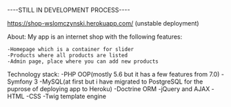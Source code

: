 

----STILL IN DEVELOPMENT PROCESS----

https://shop-wslomczynski.herokuapp.com/ (unstable deployment)

About:
  My app is an internet shop with the following features:

    -Homepage which is a container for slider
    -Products where all products are listed
    -Admin page, place where you can add new products


Technology stack:
    -PHP OOP(mostly 5.6 but it has a few features from 7.0)
    -Symfony 3
    -MySQL(at first but i have migrated to PostgreSQL for the puprose of deploying app to Heroku)
    -Doctrine ORM
    -jQuery and AJAX
    -HTML
    -CSS
    -Twig template engine

